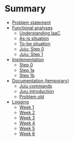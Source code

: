 # Summary
* [Problem statement](problem.md)
* [Functional analyses]()
    * [Understanding IaaC](iaac.md)
	* [As-is situation](asis.md)
	* [To-be situation](tobe.md)
	* [Juju: Step 0 ](fstep0.md)
	* [Juju: Step 1 ](fstep1.md)
* [Implementation]()
	* [Step 0](istep0.md)
	* [Step 1a](istep1a.md)
	* [Step 1b](istep1b.md)
* [Documentation (temporary)]()
    * [Juju commands](jujucommands.md)
    * [Juju introduction](howjujuworks.md)
    * [Problem old ](probleemstelling.md)
* [Logging]()
    * [Week 1](week1.md)
    * [Week 2](week2.md)
    * [Week 3](week3.md)
    * [Week 4](week4.md)
    * [Week 5](week5.md)
    * [Week 6](week6.md)
    


